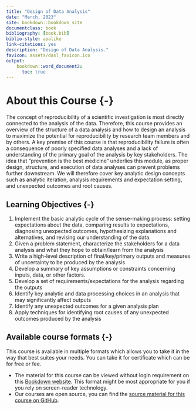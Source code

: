```yaml
---
title: "Design of Data Analysis"
date: "March, 2023"
site: bookdown::bookdown_site
documentclass: book
bibliography: [book.bib]
biblio-style: apalike
link-citations: yes
description: "Design of Data Analysis."
favicon: assets/dasl_favicon.ico
output:
    bookdown::word_document2:
      toc: true
---
```


# About this Course {-}

The concept of reproducibility of a scientific investigation is most directly connected to the analysis of the data. Therefore, this course provides an overview of the structure of a data analysis and how to design an analysis to maximize the potential for reproducibility by research team members and by others. A key premise of this course is that reproducibility failure is often a consequence of poorly specified data analyses and a lack of understanding of the primary goal of the analysis by key stakeholders. The idea that “prevention is the best medicine” underlies this module, as proper design, structure, and execution of data analyses can prevent problems further downstream. We will therefore cover key analytic design concepts such as analytic iteration, analysis requirements and expectation setting, and unexpected outcomes and root causes. 

## Learning Objectives {-}

1. Implement the basic analytic cycle of the sense-making process: setting expectations about the data, comparing results to expectations, diagnosing unexpected outcomes, hypothesizing explanations and alternatives, and revising our understanding of the data.
2. Given a problem statement, characterize the stakeholders for a data analysis and what they hope to obtain/learn from the analysis
3. Write a high-level description of final/key/primary outputs and measures of uncertainty to be produced by the analysis
4. Develop a summary of key assumptions or constraints concerning inputs, data, or other factors.
5. Develop a set of requirements/expectations for the analysis regarding the outputs
6. Identify key analytic and data processing choices in an analysis that may significantly affect outputs
7. Identify any unexpected outcomes for a given analysis plan
8. Apply techniques for identifying root causes of any unexpected outcomes produced by the analysis 


## Available course formats {-}

This course is available in multiple formats which allows you to take it in the way that best suites your needs. You can take it for certificate which can be for free or fee.

- The material for this course can be viewed without login requirement on this [Bookdown website](http://hutchdatascience.org/Design_of_Data_Analysis/). This format might be most appropriate for you if you rely on screen-reader technology.
- Our courses are open source, you can find the [source material for this course on GitHub](https://github.com/fhdsl/Design_of_Data_Analysis/).
